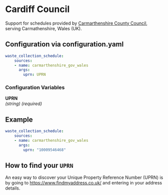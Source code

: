 # Cardiff Council

Support for schedules provided by [Carmarthenshire County Council](https://www.carmarthenshire.gov.wales/home/council-services/), serving Carmathenshire, Wales (UK).


## Configuration via configuration.yaml

```yaml
waste_collection_schedule:
    sources:
    - name: carmarthenshire_gov_wales
      args:
        uprn: UPRN

```

### Configuration Variables

**UPRN**  
*(string) (required)*

## Example

```yaml
waste_collection_schedule:
    sources:
    - name: carmarthenshire_gov_wales
      args:
        uprn: "10009546468"
```

## How to find your `UPRN`

An easy way to discover your Unique Property Reference Number (UPRN) is by going to https://www.findmyaddress.co.uk/ and entering in your address details.